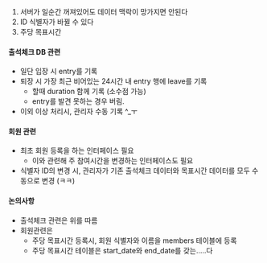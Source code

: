 1. 서버가 일순간 꺼져있어도 데이터 맥락이 망가지면 안된다
2. ID 식별자가 바뀔 수 있다
3. 주당 목표시간


#### 출석체크 DB 관련
- 일단 입장 시 entry를 기록
- 퇴장 시 가장 최근 비어있는 24시간 내 entry 행에 leave를 기록
	- 할때 duration 함께 기록 (소수점 가능)
	- entry를 발견 못하는 경우 버림.
- 이외 이상 처리시, 관리자 수동 기록 ^\_ㅜ

#### 회원 관련
- 최초 회원 등록을 하는 인터페이스 필요
	- 이와 관련해 주 참여시간을 변경하는 인터페이스도 필요
- 식별자 ID의 변경 시, 관리자가 기존 출석체크 데이터와 목표시간 데이터를 모두 수동으로 변경 (ㅋㅋ)



#### 논의사항
- 출석체크 관련은 위를 따름
- 회원관련은
	- 주당 목표시간 등록시, 회원 식별자와 이름을 members 테이블에 등록
	- 주당 목표시간 테이블은 start_date와 end_date를 갖는.....다